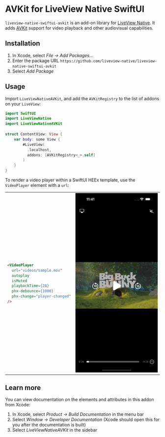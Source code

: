 # AVKit for LiveView Native SwiftUI

`liveview-native-swiftui-avkit` is an add-on library for [LiveView Native](https://github.com/liveview-native/live_view_native). It adds [AVKit](https://developer.apple.com/documentation/avkit) support for video playback and other audiovisual capabilities.

## Installation

1. In Xcode, select *File → Add Packages...*
2. Enter the package URL `https://github.com/liveview-native/liveview-native-swiftui-avkit`
3. Select *Add Package*

## Usage

Import `LiveViewNativeAVKit`, and add the `AVKitRegistry` to the list of addons on your `LiveView`:

```swift
import SwiftUI
import LiveViewNative
import LiveViewNativeAVKit

struct ContentView: View {
    var body: some View {
        #LiveView(
          .localhost,
          addons: [AVKitRegistry<_>.self]
        )
    }
}
```

To render a video player within a SwiftUI HEEx template, use the `VideoPlayer` element with a `url`:

<table>

<tr>
<td>

```html
<VideoPlayer
  url="videos/sample.mov"
  autoplay
  isMuted
  playbackTime={28}
  phx-debounce={1000}
  phx-change="player-changed"
/>
```
</td>

<td>
<img src="./docs/example.png" alt="LiveView Native AVKit screenshot" width="300" />
</td>

</tr>

</table>

## Learn more

You can view documentation on the elements and attributes in this addon from Xcode:

1. In Xcode, select *Product → Build Documentation* in the menu bar
2. Select *Window → Developer Documentation* (Xcode should open this for you after the documentation is built)
3. Select *LiveViewNativeAVKit* in the sidebar